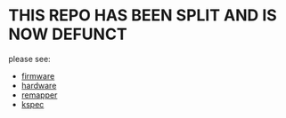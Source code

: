 THIS REPO HAS BEEN SPLIT AND IS NOW DEFUNCT
===========================================

please see:

* [firmware](http://github.com/humblehacker/firmware)
* [hardware](http://github.com/humblehacker/hardware)
* [remapper](http://github.com/humblehacker/remapper)
* [kspec](http://github.com/humblehacker/kspec)
